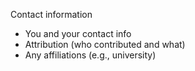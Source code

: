 Contact information 

* You and your contact info 
* Attribution (who contributed and what) 
* Any affiliations (e.g., university) 
